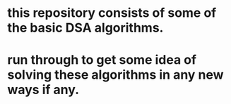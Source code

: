 # this repository consists of some of the basic DSA algorithms.
# run through to get some idea of solving these algorithms in any new ways if any.
